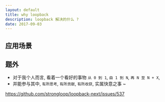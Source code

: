 ```yaml
---
layout: default
title: why loopback
description: loopback 解决的什么 ?
date: 2017-09-03
---
```


## 应用场景

## 题外

* 对于我个人而言, 看着一个看好的事物 `从 0 到 1`, `由 1 到 N`, `再 N 至 N + X`,
* 并能参与其中, `有所思考`, `有所贡献`, `有所收获`, 实属快意之事 ~

https://github.com/strongloop/loopback-next/issues/537
